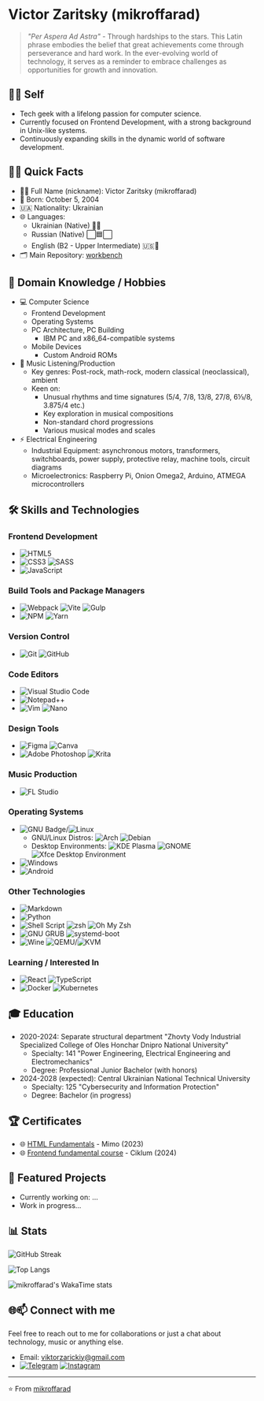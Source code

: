 # Victor Zaritsky (mikroffarad)

> *"Per Aspera Ad Astra"* - Through hardships to the stars. This Latin phrase embodies the belief that great achievements come through perseverance and hard work. In the ever-evolving world of technology, it serves as a reminder to embrace challenges as opportunities for growth and innovation.

## 👨‍💻 Self

- Tech geek with a lifelong passion for computer science.
- Currently focused on Frontend Development, with a strong background in Unix-like systems.
- Continuously expanding skills in the dynamic world of software development.

## 🧑‍💻 Quick Facts

- 👱‍♂️ Full Name (nickname): Victor Zaritsky (mikroffarad)
- 🎂 Born: October 5, 2004
- 🇺🇦 Nationality: Ukrainian
- 🌐 Languages:
  - Ukrainian (Native) 💙💛
  - Russian (Native) ⬜️🟦⬜️
  - English (B2 - Upper Intermediate) 🇺🇸🦅
- 🗂️ Main Repository: [workbench](https://github.com/mikroffarad/workbench)

## 🧠 Domain Knowledge / Hobbies
  - 💻 Computer Science
    - Frontend Development
    - Operating Systems
    - PC Architecture, PC Building
      - IBM PC and x86_64-compatible systems
    - Mobile Devices
      - Custom Android ROMs
  - 🎼 Music Listening/Production
    - Key genres: Post-rock, math-rock, modern classical (neoclassical), ambient
    - Keen on:
      - Unusual rhythms and time signatures (5/4, 7/8, 13/8, 27/8, 6⅓/8, 3.875/4 etc.)
      - Key exploration in musical compositions
      - Non-standard chord progressions
      - Various musical modes and scales
  - ⚡ Electrical Engineering
    - Industrial Equipment: asynchronous motors, transformers, switchboards, power supply, protective relay, machine tools, сircuit diagrams
    - Microelectronics: Raspberry Pi, Onion Omega2, Arduino, ATMEGA microcontrollers

## 🛠️ Skills and Technologies

### Frontend Development
- ![HTML5](https://img.shields.io/badge/html5-%23E34F26.svg?style=for-the-badge&logo=html5&logoColor=white)
- ![CSS3](https://img.shields.io/badge/css3-%231572B6.svg?style=for-the-badge&logo=css3&logoColor=white)
  ![SASS](https://img.shields.io/badge/SASS-hotpink.svg?style=for-the-badge&logo=SASS&logoColor=white)
- ![JavaScript](https://img.shields.io/badge/javascript-%23323330.svg?style=for-the-badge&logo=javascript&logoColor=%23F7DF1E)

### Build Tools and Package Managers
- ![Webpack](https://img.shields.io/badge/webpack-%238DD6F9.svg?style=for-the-badge&logo=webpack&logoColor=black)
  ![Vite](https://img.shields.io/badge/vite-%23646CFF.svg?style=for-the-badge&logo=vite&logoColor=white)
  ![Gulp](https://img.shields.io/badge/GULP-%23CF4647.svg?style=for-the-badge&logo=gulp&logoColor=white)
- ![NPM](https://img.shields.io/badge/NPM-%23CB3837.svg?style=for-the-badge&logo=npm&logoColor=white)
  ![Yarn](https://img.shields.io/badge/yarn-%232C8EBB.svg?style=for-the-badge&logo=yarn&logoColor=white)

### Version Control
- ![Git](https://img.shields.io/badge/git-%23F05033.svg?style=for-the-badge&logo=git&logoColor=white)
  ![GitHub](https://img.shields.io/badge/github-%23121011.svg?style=for-the-badge&logo=github&logoColor=white)

### Code Editors
- ![Visual Studio Code](https://img.shields.io/badge/Visual%20Studio%20Code-0078d7.svg?style=for-the-badge&logo=visual-studio-code&logoColor=white)
- ![Notepad++](https://img.shields.io/badge/Notepad++-90E59A.svg?style=for-the-badge&logo=notepad%2b%2b&logoColor=black)
- ![Vim](https://img.shields.io/badge/VIM-099B39.svg?style=for-the-badge&logo=vim&logoColor=white) ![Nano](https://img.shields.io/badge/nano-4A90E2?style=for-the-badge&logo=nano&logoColor=white)

### Design Tools
- ![Figma](https://img.shields.io/badge/figma-%23F24E1E.svg?style=for-the-badge&logo=figma&logoColor=white)
  ![Canva](https://img.shields.io/badge/Canva-%2300C4CC.svg?style=for-the-badge&logo=Canva&logoColor=white)
- ![Adobe Photoshop](https://img.shields.io/badge/photoshop-%2331A8FF.svg?style=for-the-badge&logo=adobe%20photoshop&logoColor=white)
  ![Krita](https://img.shields.io/badge/Krita-203759?style=for-the-badge&logo=krita&logoColor=EEF37B)

### Music Production
- ![FL Studio](https://img.shields.io/badge/🎵_FL_Studio-orange?style=for-the-badge&logo=image-line&logoColor=white)

### Operating Systems
- ![GNU Badge](https://img.shields.io/badge/-GNU-white?style=for-the-badge&logo=gnu&logoColor=black)/![Linux](https://img.shields.io/badge/Linux-FCC624?style=for-the-badge&logo=linux&logoColor=black)
  - GNU/Linux Distros: ![Arch](https://img.shields.io/badge/Arch-1793D1?logo=arch-linux&logoColor=fff&style=for-the-badge) ![Debian](https://img.shields.io/badge/Debian-D70A53?style=for-the-badge&logo=debian&logoColor=white)
  - Desktop Environments: ![KDE Plasma](https://img.shields.io/badge/KDE%20Plasma-1d99f3?style=for-the-badge&logo=kde&logoColor=white) ![GNOME](https://img.shields.io/badge/GNOME-white?style=for-the-badge&logo=gnome&logoColor=black) ![Xfce Desktop Environment](https://img.shields.io/badge/Xfce-0849ad?style=for-the-badge&logo=Xfce&logoColor=white)
- ![Windows](https://img.shields.io/badge/Microsoft%20Windows-0078D6?style=for-the-badge&logo=windows&logoColor=white)
- ![Android](https://img.shields.io/badge/Android-90e59a?style=for-the-badge&logo=android&logoColor=white)


### Other Technologies
- ![Markdown](https://img.shields.io/badge/markdown-%23000000.svg?style=for-the-badge&logo=markdown&logoColor=white)
- ![Python](https://img.shields.io/badge/Python-3776AB?style=for-the-badge&logo=python&logoColor=white)
- ![Shell Script](https://img.shields.io/badge/shell_script-%23121011.svg?style=for-the-badge&logo=gnu-bash&logoColor=white) ![zsh](https://img.shields.io/badge/zsh-4EAA25?style=for-the-badge&logo=gnu-bash&logoColor=white) ![Oh My Zsh](https://img.shields.io/badge/oh_my_zsh-1A2C34?style=for-the-badge&logo=ohmyzsh&logoColor=white)
- ![GNU GRUB](https://img.shields.io/badge/GNU_GRUB-000000?style=for-the-badge&logo=gnu&logoColor=white) ![systemd-boot](https://img.shields.io/badge/systemd--boot-3E2723?style=for-the-badge&logo=systemd&logoColor=white)
- ![Wine](https://img.shields.io/badge/🍷_Wine-900000?style=for-the-badge&logo=wine&logoColor=white) ![QEMU](https://img.shields.io/badge/QEMU-FF6600?style=for-the-badge&logo=qemu&logoColor=white)/![KVM](https://img.shields.io/badge/KVM-007ACC?style=for-the-badge&logo=kvm&logoColor=white)

### Learning / Interested In
- ![React](https://img.shields.io/badge/react-%2320232a.svg?style=for-the-badge&logo=react&logoColor=%2361DAFB)
  ![TypeScript](https://img.shields.io/badge/typescript-%23007ACC.svg?style=for-the-badge&logo=typescript&logoColor=white)
- ![Docker](https://img.shields.io/badge/docker-%230db7ed.svg?style=for-the-badge&logo=docker&logoColor=white)
  ![Kubernetes](https://img.shields.io/badge/kubernetes-326CE5?style=for-the-badge&logo=kubernetes&logoColor=white)

## 🎓 Education
- 2020-2024: Separate structural department "Zhovty Vody Industrial Specialized College of Oles Honchar Dnipro National University"
  - Specialty: 141 "Power Engineering, Electrical Engineering and Electromechanics"
  - Degree: Professional Junior Bachelor (with honors)
- 2024-2028 (expected): Central Ukrainian National Technical University
  - Specialty: 125 "Cybersecurity and Information Protection"
  - Degree: Bachelor (in progress)

## 🏆 Certificates

- 🌐 [HTML Fundamentals](https://drive.google.com/file/d/10_T352wJ6VSn-yGGb-xKPtxfXucLAUWM/view?usp=sharing) - Mimo (2023)
- 🌐 [Frontend fundamental course](https://drive.google.com/file/d/10cVezmXW9NzVTqLHxKYXX_azpZCgJDLX/view?usp=sharing) - Ciklum (2024)

## 🌟 Featured Projects
- Currently working on: ...
- Work in progress...

## 📊 Stats

![GitHub Streak](https://github-readme-streak-stats.herokuapp.com/?user=mikroffarad&theme=dark)

![Top Langs](https://github-readme-stats.vercel.app/api/top-langs/?username=mikroffarad&layout=compact&theme=dark)

![mikroffarad's WakaTime stats](https://github-readme-stats.vercel.app/api/wakatime?username=mikroffarad&layout=compact&theme=dark)




## 🌐📫 Connect with me
Feel free to reach out to me for collaborations or just a chat about technology, music or anything else.

- Email: [viktorzarickiy@gmail.com](mailto:viktorzarickiy@gmail.com)
- [![Telegram](https://img.shields.io/badge/Telegram-2CA5E0?style=for-the-badge&logo=telegram&logoColor=white)](https://t.me/mikroffarad_perasperaadastra)
  [![Instagram](https://img.shields.io/badge/Instagram-%23E4405F.svg?style=for-the-badge&logo=Instagram&logoColor=white)](https://instagram.com/mikroffarad_perasperaadastra)

---

⭐️ From [mikroffarad](https://github.com/mikroffarad)

